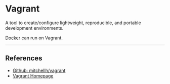 # Vagrant

A tool to create/configure lightweight, reproducible, and portable development environments.

[Docker](./docker.md) can run on Vagrant.

---

## References

-   [Github: mitchellh/vagrant](https://github.com/mitchellh/vagrant)
-   [Vagrant Homepage](https://www.vagrantup.com)
